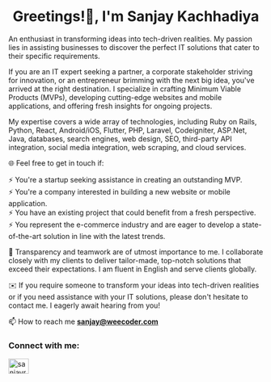 <h1 align="center">Greetings!👋, I'm Sanjay Kachhadiya</h1>

An enthusiast in transforming ideas into tech-driven realities. My passion lies in assisting businesses to discover the perfect IT solutions that cater to their specific requirements.

If you are an IT expert seeking a partner, a corporate stakeholder striving for innovation, or an entrepreneur brimming with the next big idea, you've arrived at the right destination. I specialize in crafting Minimum Viable Products (MVPs), developing cutting-edge websites and mobile applications, and offering fresh insights for ongoing projects. 

My expertise covers a wide array of technologies, including Ruby on Rails, Python, React, Android/iOS, Flutter, PHP, Laravel, Codeigniter, ASP.Net, Java, databases, search engines, web design, SEO, third-party API integration, social media integration, web scraping, and cloud services.

🌐 Feel free to get in touch if:

⚡ You're a startup seeking assistance in creating an outstanding MVP.</br>
⚡ You're a company interested in building a new website or mobile application.</br>
⚡ You have an existing project that could benefit from a fresh perspective.</br>
⚡ You represent the e-commerce industry and are eager to develop a state-of-the-art solution in line with the latest trends.

🤝 Transparency and teamwork are of utmost importance to me. I collaborate closely with my clients to deliver tailor-made, top-notch solutions that exceed their expectations. I am fluent in English and serve clients globally.

✉️ If you require someone to transform your ideas into tech-driven realities or if you need assistance with your IT solutions, please don't hesitate to contact me. I eagerly await hearing from you!

📫 How to reach me **sanjay@weecoder.com**

<h3 align="left">Connect with me:</h3>
<p align="left">
<a href="https://linkedin.com/in/sanjayrk" target="blank"><img align="center" src="https://raw.githubusercontent.com/rahuldkjain/github-profile-readme-generator/master/src/images/icons/Social/linked-in-alt.svg" alt="sanjayrk" height="30" width="40" /></a>
</p>


